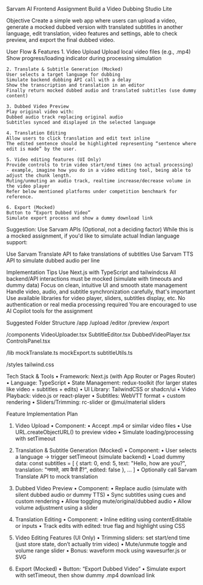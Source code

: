 Sarvam AI Frontend Assignment
Build a Video Dubbing Studio Lite

Objective
Create a simple web app where users can upload a video, generate a mocked dubbed version with translated subtitles in another language, edit translation, video features and settings, able to check preview, and export the final dubbed video.

User Flow & Features
    1. Video Upload
    Upload local video files (e.g., .mp4)
    Show progress/loading indicator during processing simulation

    2. Translate & Subtitle Generation (Mocked)
    User selects a target language for dubbing
    Simulate backend dubbing API call with a delay
    Show the transcription and translation in an editor
    Finally return mocked dubbed audio and translated subtitles (use dummy content)

    3. Dubbed Video Preview
    Play original video with:
    Dubbed audio track replacing original audio
    Subtitles synced and displayed in the selected language

    4. Translation Editing
    Allow users to click translation and edit text inline
    The edited sentence should be highlighted representing “sentence where edit is made” by the user.

    5. Video editing features (UI Only)
    Provide controls to trim video start/end times (no actual processing) - example, imagine how you do in a video editing tool, being able to adjust the chunk length.
    Muting/unmuting an audio track, realtime increase/decrease volume in the video player
    Refer below mentioned platforms under competition benchmark for reference.

    6. Export (Mocked)
    Button to “Export Dubbed Video”
    Simulate export process and show a dummy download link

Suggestion: Use Sarvam APIs (Optional, not a deciding factor)
While this is a mocked assignment, if you'd like to simulate actual Indian language support:

Use Sarvam Translate API to fake translations of subtitles
Use Sarvam TTS API to simulate dubbed audio per line

Implementation Tips
Use Next.js with TypeScript and tailwindcss
All backend/API interactions must be mocked (simulate with timeouts and dummy data)
Focus on clean, intuitive UI and smooth state management
Handle video, audio, and subtitle synchronization carefully, that's important
Use available libraries for video player, sliders, subtitles display, etc.
No authentication or real media processing required
You are encouraged to use AI Copilot tools for the assignment

<!-- Project requirement -->
Suggested Folder Structure
/app
  /upload
  /editor
  /preview
  /export

/components
  VideoUploader.tsx
  SubtitleEditor.tsx
  DubbedVideoPlayer.tsx
  ControlsPanel.tsx

/lib
  mockTranslate.ts
  mockExport.ts
  subtitleUtils.ts

/styles
  tailwind.css

Tech Stack & Tools
	•	Framework: Next.js (with App Router or Pages Router)
	•	Language: TypeScript
	•	State Management: redux-toolkit (for larger states like video + subtitles + edits)
	•	UI Library: TailwindCSS or shadcn/ui
	•	Video Playback: video.js or react-player
	•	Subtitles: WebVTT format + custom rendering
	•	Sliders/Trimming: rc-slider or @mui/material sliders

Feature Implementation Plan

1. Video Upload
	•	Component: <VideoUploader />
	•	Accept .mp4 or similar video files
	•	Use URL.createObjectURL() to preview video
	•	Simulate loading/processing with setTimeout

2. Translation & Subtitle Generation (Mocked)
	•	Component: <TranslationEditor />
	•	User selects a language → trigger setTimeout (simulate backend)
	•	Load dummy data:
        const subtitles = [
            { start: 0, end: 5, text: "Hello, how are you?", translation: "नमस्ते, आप कैसे हैं?", edited: false },
            ...
        ]
	•	Optionally call Sarvam Translate API to mock translation

3. Dubbed Video Preview
	•	Component: <DubbedVideoPlayer />
	•	Replace audio (simulate with silent dubbed audio or dummy TTS)
	•	Sync subtitles using cues and custom rendering
	•	Allow toggling mute/original/dubbed audio
	•	Allow volume adjustment using a slider

4. Translation Editing
	•	Component: <SubtitleEditor />
	•	Inline editing using contentEditable or inputs
	•	Track edits with edited: true flag and highlight using CSS

5. Video Editing Features (UI Only)
	•	Trimming sliders: set start/end time (just store state, don’t actually trim video)
	•	Mute/unmute toggle and volume range slider
	•	Bonus: waveform mock using wavesurfer.js or SVG

6. Export (Mocked)
	•	Button: “Export Dubbed Video”
	•	Simulate export with setTimeout, then show dummy .mp4 download link
